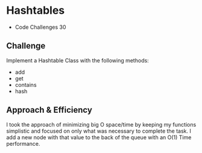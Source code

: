 # Hashtables

+ Code Challenges 30

## Challenge

Implement a Hashtable Class with the following methods:

- add
- get
- contains
- hash

## Approach & Efficiency

I took the approach of minimizing big O space/time by keeping my functions simplistic and focused on only what was necessary to complete the task.
I add a new node with that value to the back of the queue with an O(1) Time performance.

